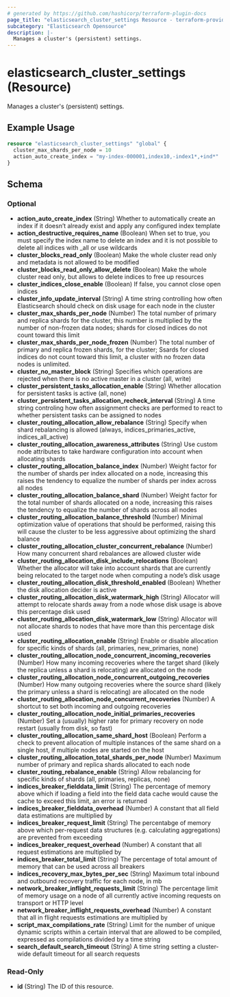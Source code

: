 ```yaml
---
# generated by https://github.com/hashicorp/terraform-plugin-docs
page_title: "elasticsearch_cluster_settings Resource - terraform-provider-elasticsearch"
subcategory: "Elasticsearch Opensource"
description: |-
  Manages a cluster's (persistent) settings.
---
```


# elasticsearch_cluster_settings (Resource)

Manages a cluster's (persistent) settings.

## Example Usage

```terraform
resource "elasticsearch_cluster_settings" "global" {
  cluster_max_shards_per_node = 10
  action_auto_create_index = "my-index-000001,index10,-index1*,+ind*"
}
```

<!-- schema generated by tfplugindocs -->
## Schema

### Optional

- **action_auto_create_index** (String) Whether to automatically create an index if it doesn’t already exist and apply any configured index template
- **action_destructive_requires_name** (Boolean) When set to true, you must specify the index name to delete an index and it is not possible to delete all indices with _all or use wildcards
- **cluster_blocks_read_only** (Boolean) Make the whole cluster read only and metadata is not allowed to be modified
- **cluster_blocks_read_only_allow_delete** (Boolean) Make the whole cluster read only, but allows to delete indices to free up resources
- **cluster_indices_close_enable** (Boolean) If false, you cannot close open indices
- **cluster_info_update_interval** (String) A time string controlling how often Elasticsearch should check on disk usage for each node in the cluster
- **cluster_max_shards_per_node** (Number) The total number of primary and replica shards for the cluster, this number is multiplied by the number of non-frozen data nodes; shards for closed indices do not count toward this limit
- **cluster_max_shards_per_node_frozen** (Number) The total number of primary and replica frozen shards, for the cluster; Ssards for closed indices do not count toward this limit, a cluster with no frozen data nodes is unlimited.
- **cluster_no_master_block** (String) Specifies which operations are rejected when there is no active master in a cluster (all, write)
- **cluster_persistent_tasks_allocation_enable** (String) Whether allocation for persistent tasks is active (all, none)
- **cluster_persistent_tasks_allocation_recheck_interval** (String) A time string controling how often assignment checks are performed to react to whether persistent tasks can be assigned to nodes
- **cluster_routing_allocation_allow_rebalance** (String) Specify when shard rebalancing is allowed (always, indices_primaries_active, indices_all_active)
- **cluster_routing_allocation_awareness_attributes** (String) Use custom node attributes to take hardware configuration into account when allocating shards
- **cluster_routing_allocation_balance_index** (Number) Weight factor for the number of shards per index allocated on a node, increasing this raises the tendency to equalize the number of shards per index across all nodes
- **cluster_routing_allocation_balance_shard** (Number) Weight factor for the total number of shards allocated on a node, increasing this raises the tendency to equalize the number of shards across all nodes
- **cluster_routing_allocation_balance_threshold** (Number) Minimal optimization value of operations that should be performed, raising this will cause the cluster to be less aggressive about optimizing the shard balance
- **cluster_routing_allocation_cluster_concurrent_rebalance** (Number) How many concurrent shard rebalances are allowed cluster wide
- **cluster_routing_allocation_disk_include_relocations** (Boolean) Whether the allocator will take into account shards that are currently being relocated to the target node when computing a node’s disk usage
- **cluster_routing_allocation_disk_threshold_enabled** (Boolean) Whether the disk allocation decider is active
- **cluster_routing_allocation_disk_watermark_high** (String) Allocator will attempt to relocate shards away from a node whose disk usage is above this percentage disk used
- **cluster_routing_allocation_disk_watermark_low** (String) Allocator will not allocate shards to nodes that have more than this percentage disk used
- **cluster_routing_allocation_enable** (String) Enable or disable allocation for specific kinds of shards (all, primaries, new_primaries, none)
- **cluster_routing_allocation_node_concurrent_incoming_recoveries** (Number) How many incoming recoveries where the target shard (likely the replica unless a shard is relocating) are allocated on the node
- **cluster_routing_allocation_node_concurrent_outgoing_recoveries** (Number) How many outgoing recoveries where the source shard (likely the primary unless a shard is relocating) are allocated on the node
- **cluster_routing_allocation_node_concurrent_recoveries** (Number) A shortcut to set both incoming and outgoing recoveries
- **cluster_routing_allocation_node_initial_primaries_recoveries** (Number) Set a (usually) higher rate for primary recovery on node restart (usually from disk, so fast)
- **cluster_routing_allocation_same_shard_host** (Boolean) Perform a check to prevent allocation of multiple instances of the same shard on a single host, if multiple nodes are started on the host
- **cluster_routing_allocation_total_shards_per_node** (Number) Maximum number of primary and replica shards allocated to each node
- **cluster_routing_rebalance_enable** (String) Allow rebalancing for specific kinds of shards (all, primaries, replicas, none)
- **indices_breaker_fielddata_limit** (String) The percentage of memory above which if loading a field into the field data cache would cause the cache to exceed this limit, an error is returned
- **indices_breaker_fielddata_overhead** (Number) A constant that all field data estimations are multiplied by
- **indices_breaker_request_limit** (String) The percentabge of memory above which per-request data structures (e.g. calculating aggregations) are prevented from exceeding
- **indices_breaker_request_overhead** (Number) A constant that all request estimations are multiplied by
- **indices_breaker_total_limit** (String) The percentage of total amount of memory that can be used across all breakers
- **indices_recovery_max_bytes_per_sec** (String) Maximum total inbound and outbound recovery traffic for each node, in mb
- **network_breaker_inflight_requests_limit** (String) The percentage limit of memory usage on a node of all currently active incoming requests on transport or HTTP level
- **network_breaker_inflight_requests_overhead** (Number) A constant that all in flight requests estimations are multiplied by
- **script_max_compilations_rate** (String) Limit for the number of unique dynamic scripts within a certain interval that are allowed to be compiled, expressed as compilations divided by a time string
- **search_default_search_timeout** (String) A time string setting a cluster-wide default timeout for all search requests

### Read-Only

- **id** (String) The ID of this resource.



